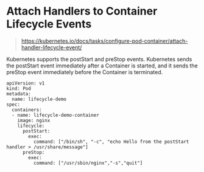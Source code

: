 # Attach Handlers to Container Lifecycle Events
> https://kubernetes.io/docs/tasks/configure-pod-container/attach-handler-lifecycle-event/

Kubernetes supports the postStart and preStop events. Kubernetes sends the postStart event immediately after a Container is started, and it sends the preStop event immediately before the Container is terminated.  
```
apiVersion: v1
kind: Pod
metadata:
  name: lifecycle-demo
spec:
  containers:
  - name: lifecycle-demo-container
    image: nginx
    lifecycle:
      postStart:
        exec:
          command: ["/bin/sh", "-c", "echo Hello from the postStart handler > /usr/share/message"]
      preStop:
        exec:
          command: ["/usr/sbin/nginx","-s","quit"]
```

